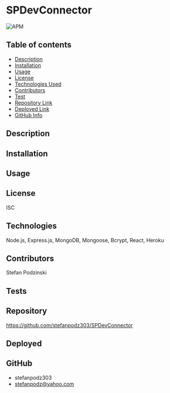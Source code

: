 # SPDevConnector

![APM](https://img.shields.io/badge/license-ISC-blue)

## Table of contents
- [Description](#Description)
- [Installation](#Installation)
- [Usage](#Usage)
- [License](#License)
- [Technologies Used](#Technologies)
- [Contributors](#Contributors)
- [Test](#Test)
- [Repository Link](#Repository)
- [Deployed Link](#Deployed)
- [GitHub Info](#GitHub) 

## Description 


## Installation


## Usage


## License
ISC

## Technologies
Node.js, Express.js, MongoDB, Mongoose, Bcrypt, React, Heroku 

## Contributors
Stefan Podzinski

## Tests


## Repository

https://github.com/stefanpodz303/SPDevConnector

## Deployed


## GitHub
- stefanpodz303
- stefanpodz@yahoo.com